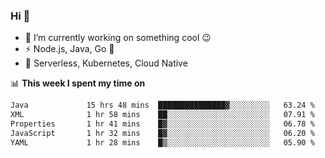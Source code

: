 ### Hi 👋

<!--
**nodejh/nodejh** is a ✨ _special_ ✨ repository because its `README.md` (this file) appears on your GitHub profile.

Here are some ideas to get you started:

- 🔭 I’m currently working on ...
- 🌱 I’m currently learning ...
- 👯 I’m looking to collaborate on ...
- 🤔 I’m looking for help with ...
- 💬 Ask me about ...
- 📫 How to reach me: ...
- 😄 Pronouns: ...
- ⚡ Fun fact: ...
-->

- 🔭 I’m currently working on something cool :wink:
- ⚡ Node.js, Java, Go :thought_balloon:
- 🤖 Serverless, Kubernetes, Cloud Native

📊 **This week I spent my time on**

<!--START_SECTION:waka-->

```txt
Java             15 hrs 48 mins  ███████████████▓░░░░░░░░░   63.24 %
XML              1 hr 58 mins    ██░░░░░░░░░░░░░░░░░░░░░░░   07.91 %
Properties       1 hr 41 mins    █▓░░░░░░░░░░░░░░░░░░░░░░░   06.78 %
JavaScript       1 hr 32 mins    █▓░░░░░░░░░░░░░░░░░░░░░░░   06.20 %
YAML             1 hr 28 mins    █▒░░░░░░░░░░░░░░░░░░░░░░░   05.90 %
```

<!--END_SECTION:waka-->


<!--
:traffic_light: **Visitors**

![visitors](https://visitor-badge.glitch.me/badge?page_id=nodejh.nodejh)
-->
